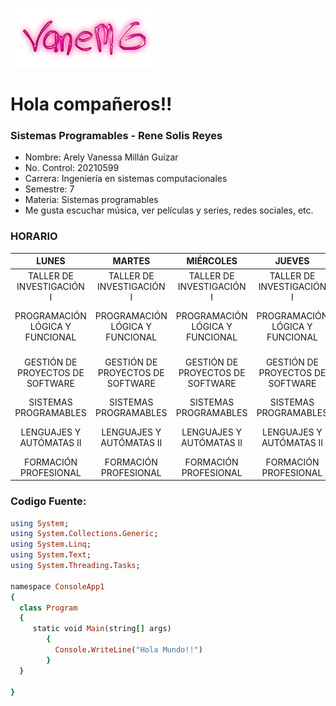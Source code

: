 ![](/imagenes/Descargas/logo.png) 

# Hola compañeros!!

### Sistemas Programables - Rene Solis Reyes

* Nombre: Arely Vanessa Millán Guízar
* No. Control: 20210599
* Carrera: Ingeniería en sistemas computacionales
* Semestre: 7
* Materia: Sistemas programables
* Me gusta escuchar música, ver películas y series, redes sociales, etc.

### HORARIO

| LUNES | MARTES | MIÉRCOLES | JUEVES | VIERNES |  
|:---:|:---:|:---:|:---:|:---:|
| TALLER DE INVESTIGACIÓN I | TALLER DE INVESTIGACIÓN I | TALLER DE INVESTIGACIÓN I | TALLER DE INVESTIGACIÓN I |  | 
| PROGRAMACIÓN LÓGICA  Y FUNCIONAL | PROGRAMACIÓN LÓGICA Y FUNCIONAL | PROGRAMACIÓN LÓGICA Y FUNCIONAL | PROGRAMACIÓN LÓGICA Y FUNCIONAL | GESTIÓN DE PROYECTOS DE SOFTWARE |  
| GESTIÓN DE PROYECTOS DE SOFTWARE | GESTIÓN DE PROYECTOS DE SOFTWARE | GESTIÓN DE PROYECTOS DE SOFTWARE | GESTIÓN DE PROYECTOS DE SOFTWARE | GESTIÓN DE PROYECTOS DE SOFTWARE |  
| SISTEMAS PROGRAMABLES | SISTEMAS PROGRAMABLES | SISTEMAS PROGRAMABLES | SISTEMAS PROGRAMABLES |  |  
| LENGUAJES Y AUTÓMATAS II | LENGUAJES Y AUTÓMATAS II | LENGUAJES Y AUTÓMATAS II | LENGUAJES Y AUTÓMATAS II | LENGUAJES Y AUTÓMATAS II | 
| FORMACIÓN PROFESIONAL | FORMACIÓN PROFESIONAL | FORMACIÓN PROFESIONAL | FORMACIÓN PROFESIONAL | FORMACIÓN PROFESIONAL | 

### Codigo Fuente:
```Ruby
using System;
using System.Collections.Generic;
using System.Linq;
using System.Text;
using System.Threading.Tasks;

namespace ConsoleApp1
{
  class Program 
  {
     static void Main(string[] args)
        {
          Console.WriteLine("Hola Mundo!!")
        }
  }

}
```


